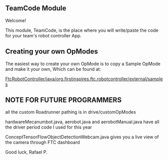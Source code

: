## TeamCode Module

Welcome!

This module, TeamCode, is the place where you will write/paste the code for your team's
robot controller App.

## Creating your own OpModes

The easiest way to create your own OpMode is to copy a Sample OpMode and make it your own, Which can be found at:

[FtcRobotController/java/org.firstinspires.ftc.robotcontroller/external/samples](../../../../../../../../FtcRobotController/java/org.firstinspires.ftc.robotcontroller/external/samples)

## NOTE FOR FUTURE PROGRAMMERS

all the custom Roadrunner pathing is in drive/customOpModes

hardwareMecanumbot.java, aerobot.java and aerobotManual.java have all the driver period code I used for this year

ConceptTensorFlowObjectDetectionWebcam.java gives you a live view of the camera through FTC dashboard

Good luck,
Rafael P.
